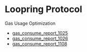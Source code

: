 # Loopring Protocol

Gas Usage Optimization

- [gas_consume_report_1025](gas_consume_report_1025.md)
- [gas_consume_report_1026](gas_consume_report_1026.md)
- [gas_consume_report_1108](gas_consume_report_1108.md)
